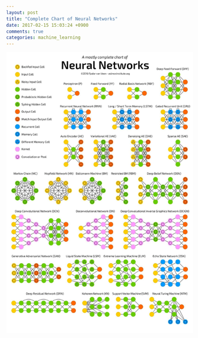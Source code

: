 ```yaml
---
layout: post
title: "Complete Chart of Neural Networks"
date: 2017-02-15 15:03:24 +0900
comments: true
categories: machine_learning
---
```


<img src="/images/2017/02/complete_chart_of_neural_networks.jpg" class="image">
